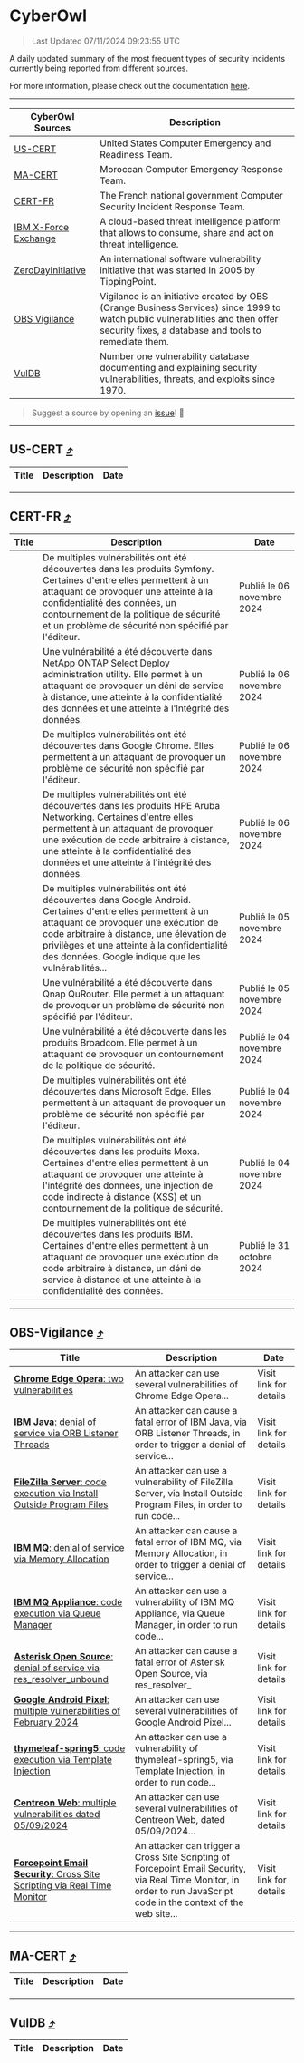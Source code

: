 
 <div id='top'></div>

# CyberOwl

 > Last Updated 07/11/2024 09:23:55 UTC
 
 A daily updated summary of the most frequent types of security incidents currently being reported from different sources.
 
 For more information, please check out the documentation [here](./docs/README.md).
 
 ---
 |CyberOwl Sources|Description|
 |---|---|
 |[US-CERT](#us-cert-arrow_heading_up)|United States Computer Emergency and Readiness Team.|
 |[MA-CERT](#ma-cert-arrow_heading_up)|Moroccan Computer Emergency Response Team.|
 |[CERT-FR](#cert-fr-arrow_heading_up)|The French national government Computer Security Incident Response Team.|
 |[IBM X-Force Exchange](#ibmcloud-arrow_heading_up)|A cloud-based threat intelligence platform that allows to consume, share and act on threat intelligence.|
 |[ZeroDayInitiative](#zerodayinitiative-arrow_heading_up)|An international software vulnerability initiative that was started in 2005 by TippingPoint.|
 |[OBS Vigilance](#obs-vigilance-arrow_heading_up)|Vigilance is an initiative created by OBS (Orange Business Services) since 1999 to watch public vulnerabilities and then offer security fixes, a database and tools to remediate them.|
 |[VulDB](#vuldb-arrow_heading_up)|Number one vulnerability database documenting and explaining security vulnerabilities, threats, and exploits since 1970.|
 
 > Suggest a source by opening an [issue](https://github.com/karimhabush/cyberowl/issues)! :raised_hands:
 ---

## US-CERT [:arrow_heading_up:](#cyberowl)

 |Title|Description|Date|
 |---|---|---|
 
 ---

## CERT-FR [:arrow_heading_up:](#cyberowl)

 |Title|Description|Date|
 |---|---|---|
 |[](https://www.cert.ssi.gouv.fr/avis/CERTFR-2024-AVI-0948/)|De multiples vulnérabilités ont été découvertes dans les produits Symfony. Certaines d'entre elles permettent à un attaquant de provoquer une atteinte à la confidentialité des données, un contournement de la politique de sécurité et un problème de sécurité non spécifié par l'éditeur.|Publié le 06 novembre 2024|
 |[](https://www.cert.ssi.gouv.fr/avis/CERTFR-2024-AVI-0947/)|Une vulnérabilité a été découverte dans NetApp ONTAP Select Deploy administration utility. Elle permet à un attaquant de provoquer un déni de service à distance, une atteinte à la confidentialité des données et une atteinte à l'intégrité des données.|Publié le 06 novembre 2024|
 |[](https://www.cert.ssi.gouv.fr/avis/CERTFR-2024-AVI-0946/)|De multiples vulnérabilités ont été découvertes dans Google Chrome. Elles permettent à un attaquant de provoquer un problème de sécurité non spécifié par l'éditeur.|Publié le 06 novembre 2024|
 |[](https://www.cert.ssi.gouv.fr/avis/CERTFR-2024-AVI-0945/)|De multiples vulnérabilités ont été découvertes dans les produits HPE Aruba Networking. Certaines d'entre elles permettent à un attaquant de provoquer une exécution de code arbitraire à distance, une atteinte à la confidentialité des données et une atteinte à l'intégrité des données.|Publié le 06 novembre 2024|
 |[](https://www.cert.ssi.gouv.fr/avis/CERTFR-2024-AVI-0944/)|De multiples vulnérabilités ont été découvertes dans Google Android. Certaines d'entre elles permettent à un attaquant de provoquer une exécution de code arbitraire à distance, une élévation de privilèges et une atteinte à la confidentialité des données. Google indique que les vulnérabilités...|Publié le 05 novembre 2024|
 |[](https://www.cert.ssi.gouv.fr/avis/CERTFR-2024-AVI-0943/)|Une vulnérabilité a été découverte dans Qnap QuRouter. Elle permet à un attaquant de provoquer un problème de sécurité non spécifié par l'éditeur.|Publié le 05 novembre 2024|
 |[](https://www.cert.ssi.gouv.fr/avis/CERTFR-2024-AVI-0942/)|Une vulnérabilité a été découverte dans les produits Broadcom. Elle permet à un attaquant de provoquer un contournement de la politique de sécurité.|Publié le 04 novembre 2024|
 |[](https://www.cert.ssi.gouv.fr/avis/CERTFR-2024-AVI-0941/)|De multiples vulnérabilités ont été découvertes dans Microsoft Edge. Elles permettent à un attaquant de provoquer un problème de sécurité non spécifié par l'éditeur.|Publié le 04 novembre 2024|
 |[](https://www.cert.ssi.gouv.fr/avis/CERTFR-2024-AVI-0940/)|De multiples vulnérabilités ont été découvertes dans les produits Moxa. Certaines d'entre elles permettent à un attaquant de provoquer une atteinte à l'intégrité des données, une injection de code indirecte à distance (XSS) et un contournement de la politique de sécurité.|Publié le 04 novembre 2024|
 |[](https://www.cert.ssi.gouv.fr/avis/CERTFR-2024-AVI-0939/)|De multiples vulnérabilités ont été découvertes dans les produits IBM. Certaines d'entre elles permettent à un attaquant de provoquer une exécution de code arbitraire à distance, un déni de service à distance et une atteinte à la confidentialité des données.|Publié le 31 octobre 2024|
 
 ---

## OBS-Vigilance [:arrow_heading_up:](#cyberowl)

 |Title|Description|Date|
 |---|---|---|
 |[<a href="https://vigilance.fr/vulnerability/Chrome-Edge-Opera-two-vulnerabilities-43449" class="noirorange"><b>Chrome  Edge  Opera</b>: two vulnerabilities</a>](https://vigilance.fr/vulnerability/Chrome-Edge-Opera-two-vulnerabilities-43449)|An attacker can use several vulnerabilities of Chrome  Edge  Opera...|Visit link for details|
 |[<a href="https://vigilance.fr/vulnerability/IBM-Java-denial-of-service-via-ORB-Listener-Threads-45098" class="noirorange"><b>IBM Java</b>: denial of service via ORB Listener Threads</a>](https://vigilance.fr/vulnerability/IBM-Java-denial-of-service-via-ORB-Listener-Threads-45098)|An attacker can cause a fatal error of IBM Java, via ORB Listener Threads, in order to trigger a denial of service...|Visit link for details|
 |[<a href="https://vigilance.fr/vulnerability/FileZilla-Server-code-execution-via-Install-Outside-Program-Files-45097" class="noirorange"><b>FileZilla Server</b>: code execution via Install Outside Program Files</a>](https://vigilance.fr/vulnerability/FileZilla-Server-code-execution-via-Install-Outside-Program-Files-45097)|An attacker can use a vulnerability of FileZilla Server, via Install Outside Program Files, in order to run code...|Visit link for details|
 |[<a href="https://vigilance.fr/vulnerability/IBM-MQ-denial-of-service-via-Memory-Allocation-45095" class="noirorange"><b>IBM MQ</b>: denial of service via Memory Allocation</a>](https://vigilance.fr/vulnerability/IBM-MQ-denial-of-service-via-Memory-Allocation-45095)|An attacker can cause a fatal error of IBM MQ, via Memory Allocation, in order to trigger a denial of service...|Visit link for details|
 |[<a href="https://vigilance.fr/vulnerability/IBM-MQ-Appliance-code-execution-via-Queue-Manager-45094" class="noirorange"><b>IBM MQ  Appliance</b>: code execution via Queue Manager</a>](https://vigilance.fr/vulnerability/IBM-MQ-Appliance-code-execution-via-Queue-Manager-45094)|An attacker can use a vulnerability of IBM MQ  Appliance, via Queue Manager, in order to run code...|Visit link for details|
 |[<a href="https://vigilance.fr/vulnerability/Asterisk-Open-Source-denial-of-service-via-res-resolver-unbound-45093" class="noirorange"><b>Asterisk Open Source</b>: denial of service via res_resolver_unbound</a>](https://vigilance.fr/vulnerability/Asterisk-Open-Source-denial-of-service-via-res-resolver-unbound-45093)|An attacker can cause a fatal error of Asterisk Open Source, via res_resolver_|Visit link for details|
 |[<a href="https://vigilance.fr/vulnerability/Google-Android-Pixel-multiple-vulnerabilities-of-February-2024-43444" class="noirorange"><b>Google Android  Pixel</b>: multiple vulnerabilities of February 2024</a>](https://vigilance.fr/vulnerability/Google-Android-Pixel-multiple-vulnerabilities-of-February-2024-43444)|An attacker can use several vulnerabilities of Google Android  Pixel...|Visit link for details|
 |[<a href="https://vigilance.fr/vulnerability/thymeleaf-spring5-code-execution-via-Template-Injection-43442" class="noirorange"><b>thymeleaf-spring5</b>: code execution via Template Injection</a>](https://vigilance.fr/vulnerability/thymeleaf-spring5-code-execution-via-Template-Injection-43442)|An attacker can use a vulnerability of thymeleaf-spring5, via Template Injection, in order to run code...|Visit link for details|
 |[<a href="https://vigilance.fr/vulnerability/Centreon-Web-multiple-vulnerabilities-dated-05-09-2024-45092" class="noirorange"><b>Centreon Web</b>: multiple vulnerabilities dated 05/09/2024</a>](https://vigilance.fr/vulnerability/Centreon-Web-multiple-vulnerabilities-dated-05-09-2024-45092)|An attacker can use several vulnerabilities of Centreon Web, dated 05/09/2024...|Visit link for details|
 |[<a href="https://vigilance.fr/vulnerability/Forcepoint-Email-Security-Cross-Site-Scripting-via-Real-Time-Monitor-45090" class="noirorange"><b>Forcepoint Email Security</b>: Cross Site Scripting via Real Time Monitor</a>](https://vigilance.fr/vulnerability/Forcepoint-Email-Security-Cross-Site-Scripting-via-Real-Time-Monitor-45090)|An attacker can trigger a Cross Site Scripting of Forcepoint Email Security, via Real Time Monitor, in order to run JavaScript code in the context of the web site...|Visit link for details|
 
 ---

## MA-CERT [:arrow_heading_up:](#cyberowl)

 |Title|Description|Date|
 |---|---|---|
 
 ---

## VulDB [:arrow_heading_up:](#cyberowl)

 |Title|Description|Date|
 |---|---|---|
 
